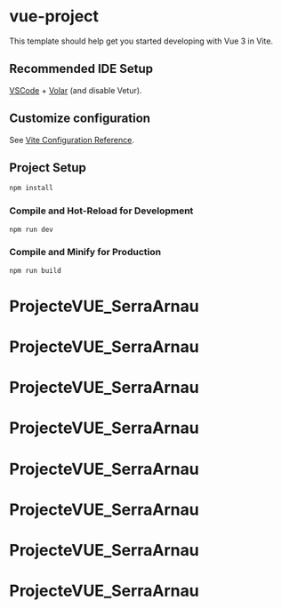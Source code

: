 # vue-project

This template should help get you started developing with Vue 3 in Vite.

## Recommended IDE Setup

[VSCode](https://code.visualstudio.com/) + [Volar](https://marketplace.visualstudio.com/items?itemName=Vue.volar) (and disable Vetur).

## Customize configuration

See [Vite Configuration Reference](https://vite.dev/config/).

## Project Setup

```sh
npm install
```

### Compile and Hot-Reload for Development

```sh
npm run dev
```

### Compile and Minify for Production

```sh
npm run build
```
# ProjecteVUE_SerraArnau
# ProjecteVUE_SerraArnau
# ProjecteVUE_SerraArnau
# ProjecteVUE_SerraArnau
# ProjecteVUE_SerraArnau
# ProjecteVUE_SerraArnau
# ProjecteVUE_SerraArnau
# ProjecteVUE_SerraArnau
